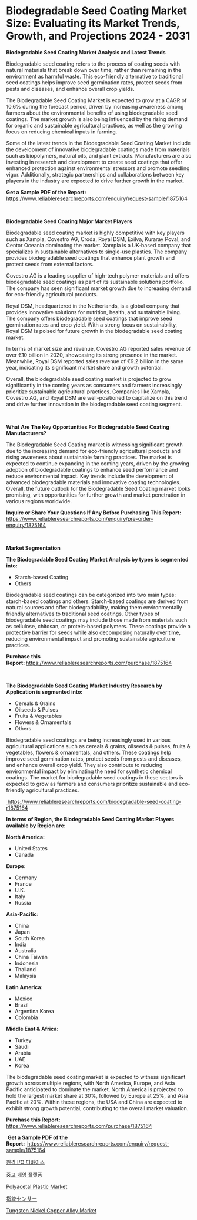 <p><h1>Biodegradable Seed Coating Market Size: Evaluating its Market Trends, Growth, and Projections 2024 - 2031</h1></p><p><strong>Biodegradable Seed Coating Market Analysis and Latest Trends</strong></p>
<p><p>Biodegradable seed coating refers to the process of coating seeds with natural materials that break down over time, rather than remaining in the environment as harmful waste. This eco-friendly alternative to traditional seed coatings helps improve seed germination rates, protect seeds from pests and diseases, and enhance overall crop yields.</p><p>The Biodegradable Seed Coating Market is expected to grow at a CAGR of 10.6% during the forecast period, driven by increasing awareness among farmers about the environmental benefits of using biodegradable seed coatings. The market growth is also being influenced by the rising demand for organic and sustainable agricultural practices, as well as the growing focus on reducing chemical inputs in farming.</p><p>Some of the latest trends in the Biodegradable Seed Coating Market include the development of innovative biodegradable coatings made from materials such as biopolymers, natural oils, and plant extracts. Manufacturers are also investing in research and development to create seed coatings that offer enhanced protection against environmental stressors and promote seedling vigor. Additionally, strategic partnerships and collaborations between key players in the industry are expected to drive further growth in the market.</p></p>
<p><strong>Get a Sample PDF of the Report:&nbsp;</strong> <a href="https://www.reliableresearchreports.com/enquiry/request-sample/1875164">https://www.reliableresearchreports.com/enquiry/request-sample/1875164</a></p>
<p>&nbsp;</p>
<p><strong>Biodegradable Seed Coating Major Market Players</strong></p>
<p><p>Biodegradable seed coating market is highly competitive with key players such as Xampla, Covestro AG, Croda, Royal DSM, Exilva, Kuraray Poval, and Centor Oceania dominating the market. Xampla is a UK-based company that specializes in sustainable alternatives to single-use plastics. The company provides biodegradable seed coatings that enhance plant growth and protect seeds from external factors.</p><p>Covestro AG is a leading supplier of high-tech polymer materials and offers biodegradable seed coatings as part of its sustainable solutions portfolio. The company has seen significant market growth due to increasing demand for eco-friendly agricultural products.</p><p>Royal DSM, headquartered in the Netherlands, is a global company that provides innovative solutions for nutrition, health, and sustainable living. The company offers biodegradable seed coatings that improve seed germination rates and crop yield. With a strong focus on sustainability, Royal DSM is poised for future growth in the biodegradable seed coating market.</p><p>In terms of market size and revenue, Covestro AG reported sales revenue of over €10 billion in 2020, showcasing its strong presence in the market. Meanwhile, Royal DSM reported sales revenue of €9.2 billion in the same year, indicating its significant market share and growth potential.</p><p>Overall, the biodegradable seed coating market is projected to grow significantly in the coming years as consumers and farmers increasingly prioritize sustainable agricultural practices. Companies like Xampla, Covestro AG, and Royal DSM are well-positioned to capitalize on this trend and drive further innovation in the biodegradable seed coating segment.</p></p>
<p>&nbsp;</p>
<p><strong>What Are The Key Opportunities For Biodegradable Seed Coating Manufacturers?</strong></p>
<p><p>The Biodegradable Seed Coating market is witnessing significant growth due to the increasing demand for eco-friendly agricultural products and rising awareness about sustainable farming practices. The market is expected to continue expanding in the coming years, driven by the growing adoption of biodegradable coatings to enhance seed performance and reduce environmental impact. Key trends include the development of advanced biodegradable materials and innovative coating technologies. Overall, the future outlook for the Biodegradable Seed Coating market looks promising, with opportunities for further growth and market penetration in various regions worldwide.</p></p>
<p><strong>Inquire or Share Your Questions If Any Before Purchasing This Report:</strong> <a href="https://www.reliableresearchreports.com/enquiry/pre-order-enquiry/1875164">https://www.reliableresearchreports.com/enquiry/pre-order-enquiry/1875164</a></p>
<p>&nbsp;</p>
<p><strong>Market Segmentation</strong></p>
<p><strong>The Biodegradable Seed Coating Market Analysis by types is segmented into:</strong></p>
<p><ul><li>Starch-based Coating</li><li>Others</li></ul></p>
<p><p>Biodegradable seed coatings can be categorized into two main types: starch-based coatings and others. Starch-based coatings are derived from natural sources and offer biodegradability, making them environmentally friendly alternatives to traditional seed coatings. Other types of biodegradable seed coatings may include those made from materials such as cellulose, chitosan, or protein-based polymers. These coatings provide a protective barrier for seeds while also decomposing naturally over time, reducing environmental impact and promoting sustainable agriculture practices.</p></p>
<p><strong>Purchase this Report:&nbsp;</strong><a href="https://www.reliableresearchreports.com/purchase/1875164">https://www.reliableresearchreports.com/purchase/1875164</a></p>
<p>&nbsp;</p>
<p><strong>The Biodegradable Seed Coating Market Industry Research by Application is segmented into:</strong></p>
<p><ul><li>Cereals & Grains</li><li>Oilseeds & Pulses</li><li>Fruits & Vegetables</li><li>Flowers & Ornamentals</li><li>Others</li></ul></p>
<p><p>Biodegradable seed coatings are being increasingly used in various agricultural applications such as cereals & grains, oilseeds & pulses, fruits & vegetables, flowers & ornamentals, and others. These coatings help improve seed germination rates, protect seeds from pests and diseases, and enhance overall crop yield. They also contribute to reducing environmental impact by eliminating the need for synthetic chemical coatings. The market for biodegradable seed coatings in these sectors is expected to grow as farmers and consumers prioritize sustainable and eco-friendly agricultural practices.</p></p>
<p><a href="https://www.reliableresearchreports.com/biodegradable-seed-coating-r1875164">&nbsp;https://www.reliableresearchreports.com/biodegradable-seed-coating-r1875164</a></p>
<p><strong>In terms of Region, the Biodegradable Seed Coating Market Players available by Region are:</strong></p>
<p>
    <p> <strong> North America: </strong>
        <ul>
            <li>United States</li>
            <li>Canada</li>
        </ul>
        </p> 
    <p> <strong> Europe: </strong>
        <ul>
            <li>Germany</li>
            <li>France</li>
            <li>U.K.</li>
            <li>Italy</li>
            <li>Russia</li>
        </ul>
        </p> 
    <p> <strong> Asia-Pacific: </strong>
        <ul>
            <li>China</li>
            <li>Japan</li>
            <li>South Korea</li>
            <li>India</li>
            <li>Australia</li>
            <li>China Taiwan</li>
            <li>Indonesia</li>
            <li>Thailand</li>
            <li>Malaysia</li>
        </ul>
        </p> 
    <p> <strong> Latin America: </strong>
        <ul>
            <li>Mexico</li>
            <li>Brazil</li>
            <li>Argentina Korea</li>
            <li>Colombia</li>
        </ul>
        </p> 
    <p> <strong> Middle East & Africa: </strong>
        <ul>
            <li>Turkey</li>
            <li>Saudi</li>
            <li>Arabia</li>
            <li>UAE</li>
            <li>Korea</li>
        </ul>
    </p>
    </p>
<p><p>The biodegradable seed coating market is expected to witness significant growth across multiple regions, with North America, Europe, and Asia Pacific anticipated to dominate the market. North America is projected to hold the largest market share at 30%, followed by Europe at 25%, and Asia Pacific at 20%. Within these regions, the USA and China are expected to exhibit strong growth potential, contributing to the overall market valuation.</p></p>
<p><strong>Purchase this Report: </strong><a href="https://www.reliableresearchreports.com/purchase/1875164">https://www.reliableresearchreports.com/purchase/1875164</a></p>
<p>&nbsp;<strong>Get a Sample PDF of the Report:&nbsp;&nbsp;</strong><a href="https://www.reliableresearchreports.com/enquiry/request-sample/1875164">https://www.reliableresearchreports.com/enquiry/request-sample/1875164</a></p>
<p><strong></strong></p>
<p><p><a href="https://medium.com/@boydsmitham90/%EC%9B%90%EA%B2%A9-i-o-%EC%9E%A5%EC%B9%98-%EC%8B%9C%EC%9E%A5-%EB%8F%99%ED%96%A5-%EB%B0%8F-%EB%B6%84%EC%84%9D-%EB%AF%B8%EB%9E%98-%EC%84%B1%EC%9E%A5%EC%9D%84-%EC%9C%84%ED%95%9C-%EA%B8%B0%ED%9A%8C%EC%99%80-%EB%8F%84%EC%A0%84-2024-2031-5914cb6fcf85">원격 I/O 디바이스</a></p><p><a href="https://medium.com/@boydsmitham90/%EA%B8%80%EB%A1%9C%EB%B2%8C-%EC%A4%91%EA%B3%A0-%EA%B2%8C%EC%9E%84-%ED%94%8C%EB%9E%AB%ED%8F%BC-%EC%8B%9C%EC%9E%A5%EC%9D%80-2024%EB%85%84%EB%B6%80%ED%84%B0-2031%EB%85%84%EA%B9%8C%EC%A7%80-%EC%98%88%EC%83%81%EB%90%9C-cagr-%EC%84%B1%EC%9E%A5%ED%95%A0-%EC%A0%84%EB%A7%9D%EC%9D%B4%EB%8B%A4-30a4c110df92">중고 게임 플랫폼</a></p><p><a href="https://github.com/gcimaudf65/Market-Research-Report-List-1/blob/main/polyacetal-plastic-market.md">Polyacetal Plastic Market</a></p><p><a href="https://medium.com/@arimuller2009/%E6%8C%87%E7%B4%8B%E3%82%BB%E3%83%B3%E3%82%B5%E3%83%BC%E5%B8%82%E5%A0%B4%E5%B1%95%E6%9C%9B-%E5%AE%8C%E5%85%A8%E3%81%AA%E6%A5%AD%E7%95%8C%E5%88%86%E6%9E%90-2024%E5%B9%B4%E3%81%8B%E3%82%892031%E5%B9%B4%E3%81%BE%E3%81%A7-117a4400a101">指紋センサー</a></p><p><a href="https://github.com/sardarp081/Market-Research-Report-List-1/blob/main/tungsten-nickel-copper-alloy-market.md">Tungsten Nickel Copper Alloy Market</a></p></p>